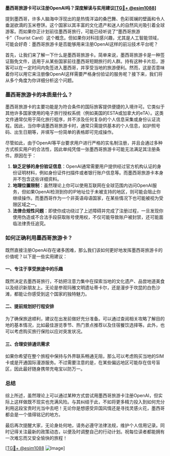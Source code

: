 **墨西哥旅游卡可以注册OpenAI吗？深度解读与实用建议[[TG💪+ @esim1088](https://t.me/s/esim1088)]**

提到墨西哥，许多人脑海中浮现出的是热情洋溢的桑巴舞、色彩斑斓的壁画和令人垂涎欲滴的玉米卷饼。这个国家以其丰富的文化遗产和迷人的自然风光吸引着全球游客。而如果你正计划前往墨西哥旅行，可能已经听说了“墨西哥旅游卡”（Tourist Card）这个概念。但如果你对科技感兴趣，尤其是人工智能领域，可能会好奇：墨西哥旅游卡是否能够用来注册OpenAI这样的前沿技术平台呢？

首先，让我们来了解一下什么是墨西哥旅游卡。简单来说，墨西哥旅游卡是一种签证豁免文件，适用于从某些国家前往墨西哥短期旅行的人群。持有这种卡片后，游客可以在一定时间内免签进入墨西哥，并享受当地的旅游便利。然而，这是否意味着你可以用它来注册像OpenAI这样需要严格身份验证的服务呢？接下来，我们将从多个角度为你详细分析这个问题。

### 墨西哥旅游卡的本质是什么？

墨西哥旅游卡的主要功能是为符合条件的国际旅客提供便捷的入境许可。它类似于其他许多国家使用的电子旅行授权系统（例如美国的ESTA或加拿大的eTA）。这类文件通常仅用于简化旅行程序，并不涉及任何复杂的个人信息采集或身份认证流程。因此，当你申请墨西哥旅游卡时，通常只需提供基本的个人信息，如护照号码、出生日期等，并填写一份简单的表格即可完成操作。

尽管如此，由于OpenAI等平台要求用户进行严格的实名制注册，并且会通过多种方式核实用户的合法性，因此单纯凭借一张墨西哥旅游卡可能无法满足其注册条件。原因在于：

1. **缺乏足够的身份验证信息**：OpenAI通常需要用户提供经过官方机构认证的身份证明材料，例如身份证件扫描件或者银行账户信息等。而墨西哥旅游卡本身并不包含这些详细资料。
2. **地理位置限制**：虽然理论上你可以使用互联网在全球范围内访问OpenAI服务，但如果OpenAI检测到你的IP地址位于未被支持的地区，则可能会阻止你继续操作。而墨西哥作为一个非英语母语国家，在某些情况下也可能被视为受限区域之一。
3. **法律合规性问题**：即使你成功绕过了上述障碍并完成了注册过程，一旦发现你使用伪造或不合法手段获取账号使用权，不仅可能导致账户被封禁，还可能面临法律责任追究。

### 如何正确利用墨西哥旅游卡？

既然直接注册OpenAI存在诸多困难，那么我们该如何更好地发挥墨西哥旅游卡的价值呢？以下是一些实用建议：

#### 一、专注于享受旅途中的乐趣
既然决定去墨西哥旅行，不妨把注意力集中在探索当地的文化遗产、品尝地道美食以及结识新朋友上。无论是参观玛雅文明遗址蒂卡尔，还是漫步于坎昆的白色沙滩，都能让你感受到这个国家的独特魅力。

#### 二、提前规划好行程安排
为了确保旅途顺利，建议在出发前做好充分准备。可以通过查阅相关攻略了解目的地的基本情况，比如最佳游览季节、热门景点推荐以及住宿餐饮选择等。此外，也可以考虑购买旅行保险以应对突发状况。

#### 三、合理安排通讯需求
如果你希望在整个旅程中保持与外界联系畅通无阻，那么可以考虑购买当地的SIM卡或是开通国际漫游服务。不过需要注意的是，在某些偏远地区可能存在信号盲区，因此最好随身携带充电宝以防万一。

### 总结

综上所述，虽然理论上可以通过某种方式尝试用墨西哥旅游卡注册OpenAI，但实际上这样做既不现实也充满风险。与其纠结于此，不如将更多精力投入到如何充分利用这段宝贵时光当中去吧！无论你是想感受异国风情还是寻找灵感火花，墨西哥都会是一个值得铭记的地方。

最后再次提醒大家，无论身处何地，请务必遵守法律法规，维护个人信用记录。同时记得关注最新的政策动态，以便及时调整自己的行动计划。祝每位读者都能拥有一次难忘而又安全愉快的旅程！

[[TG💪+ @esim1088](https://t.me/s/esim1088) ![Image](https://i.postimg.cc/4NQfJmqS/Snipaste-2025-05-13-00-14-12.png)]